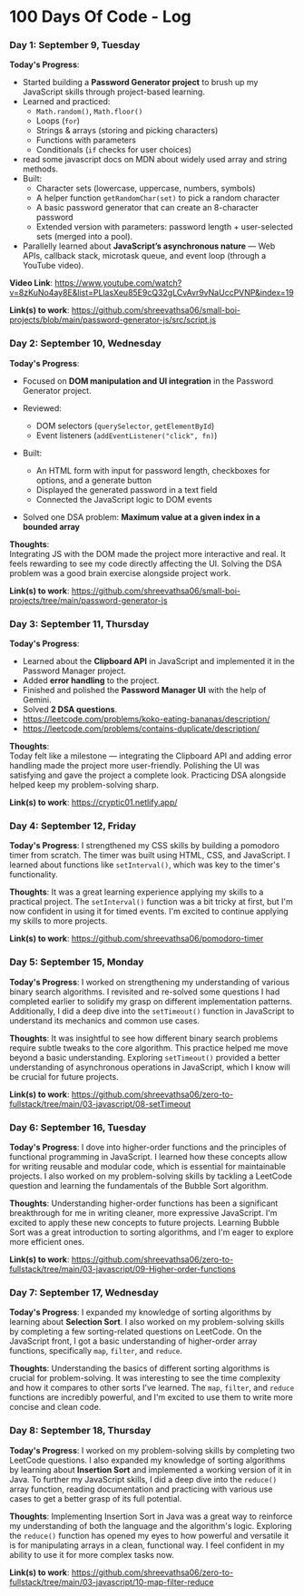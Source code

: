 # 100 Days Of Code - Log

### Day 1: September 9, Tuesday  

**Today's Progress**:  
- Started building a **Password Generator project** to brush up my JavaScript skills through project-based learning.  
- Learned and practiced:  
  - `Math.random()`, `Math.floor()`  
  - Loops (`for`)  
  - Strings & arrays (storing and picking characters)  
  - Functions with parameters  
  - Conditionals (`if` checks for user choices)  
- read some javascript docs on MDN about widely used array and string methods.
- Built:  
  - Character sets (lowercase, uppercase, numbers, symbols)  
  - A helper function `getRandomChar(set)` to pick a random character  
  - A basic password generator that can create an 8-character password  
  - Extended version with parameters: password length + user-selected sets (merged into a pool).  
- Parallelly learned about **JavaScript’s asynchronous nature** — Web APIs, callback stack, microtask queue, and event loop (through a YouTube video). 

**Video Link**: https://www.youtube.com/watch?v=8zKuNo4ay8E&list=PLlasXeu85E9cQ32gLCvAvr9vNaUccPVNP&index=19

**Link(s) to work**: https://github.com/shreevathsa06/small-boi-projects/blob/main/password-generator-js/src/script.js


### Day 2: September 10, Wednesday  

**Today's Progress**:  
- Focused on **DOM manipulation and UI integration** in the Password Generator project.  
- Reviewed:  
  - DOM selectors (`querySelector`, `getElementById`)  
  - Event listeners (`addEventListener("click", fn)`)  
- Built:  
  - An HTML form with input for password length, checkboxes for options, and a generate button  
  - Displayed the generated password in a text field  
  - Connected the JavaScript logic to DOM events
    
- Solved one DSA problem: **Maximum value at a given index in a bounded array**  

**Thoughts**:  
Integrating JS with the DOM made the project more interactive and real. It feels rewarding to see my code directly affecting the UI. Solving the DSA problem was a good brain exercise alongside project work.  

**Link(s) to work**: https://github.com/shreevathsa06/small-boi-projects/tree/main/password-generator-js 


### Day 3: September 11, Thursday  

**Today's Progress**:  
- Learned about the **Clipboard API** in JavaScript and implemented it in the Password Manager project.  
- Added **error handling** to the project.  
- Finished and polished the **Password Manager UI** with the help of Gemini.  
- Solved **2 DSA questions**.  
- https://leetcode.com/problems/koko-eating-bananas/description/
- https://leetcode.com/problems/contains-duplicate/description/

**Thoughts**:  
Today felt like a milestone — integrating the Clipboard API and adding error handling made the project more user-friendly. Polishing the UI was satisfying and gave the project a complete look. Practicing DSA alongside helped keep my problem-solving sharp.  

**Link(s) to work**: https://cryptic01.netlify.app/

### Day 4: September 12, Friday

**Today's Progress**: I strengthened my CSS skills by building a pomodoro timer from scratch. The timer was built using HTML, CSS, and JavaScript. I learned about functions like `setInterval()`, which was key to the timer's functionality.

**Thoughts**: It was a great learning experience applying my skills to a practical project. The `setInterval()` function was a bit tricky at first, but I'm now confident in using it for timed events. I'm excited to continue applying my skills to more projects.

**Link(s) to work**: https://github.com/shreevathsa06/pomodoro-timer


### Day 5: September 15, Monday

**Today's Progress**: I worked on strengthening my understanding of various binary search algorithms. I revisited and re-solved some questions I had completed earlier to solidify my grasp on different implementation patterns. Additionally, I did a deep dive into the `setTimeout()` function in JavaScript to understand its mechanics and common use cases.

**Thoughts**: It was insightful to see how different binary search problems require subtle tweaks to the core algorithm. This practice helped me move beyond a basic understanding. Exploring `setTimeout()` provided a better understanding of asynchronous operations in JavaScript, which I know will be crucial for future projects.

**Link(s) to work**:
https://github.com/shreevathsa06/zero-to-fullstack/tree/main/03-javascript/08-setTimeout

### Day 6: September 16, Tuesday

**Today's Progress**: I dove into higher-order functions and the principles of functional programming in JavaScript. I learned how these concepts allow for writing reusable and modular code, which is essential for maintainable projects. I also worked on my problem-solving skills by tackling a LeetCode question and learning the fundamentals of the Bubble Sort algorithm.

**Thoughts**: Understanding higher-order functions has been a significant breakthrough for me in writing cleaner, more expressive JavaScript. I'm excited to apply these new concepts to future projects. Learning Bubble Sort was a great introduction to sorting algorithms, and I'm eager to explore more efficient ones.

**Link(s) to work**:
https://github.com/shreevathsa06/zero-to-fullstack/tree/main/03-javascript/09-Higher-order-functions


### Day 7: September 17, Wednesday

**Today's Progress**: I expanded my knowledge of sorting algorithms by learning about **Selection Sort**. I also worked on my problem-solving skills by completing a few sorting-related questions on LeetCode. On the JavaScript front, I got a basic understanding of higher-order array functions, specifically `map`, `filter`, and `reduce`.

**Thoughts**: Understanding the basics of different sorting algorithms is crucial for problem-solving. It was interesting to see the time complexity and how it compares to other sorts I've learned. The `map`, `filter`, and `reduce` functions are incredibly powerful, and I'm excited to use them to write more concise and clean code.


### Day 8: September 18, Thursday

**Today's Progress**: I worked on my problem-solving skills by completing two LeetCode questions. I also expanded my knowledge of sorting algorithms by learning about **Insertion Sort** and implemented a working version of it in Java. To further my JavaScript skills, I did a deep dive into the `reduce()` array function, reading documentation and practicing with various use cases to get a better grasp of its full potential.

**Thoughts**: Implementing Insertion Sort in Java was a great way to reinforce my understanding of both the language and the algorithm's logic. Exploring the `reduce()` function has opened my eyes to how powerful and versatile it is for manipulating arrays in a clean, functional way. I feel confident in my ability to use it for more complex tasks now.

**Link(s) to work**:
https://github.com/shreevathsa06/zero-to-fullstack/tree/main/03-javascript/10-map-filter-reduce
